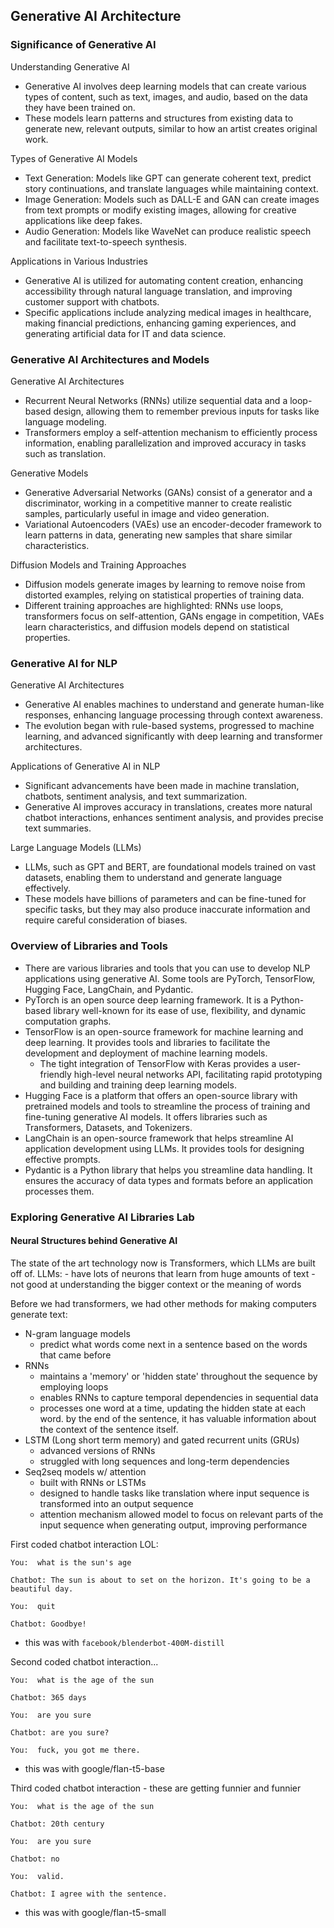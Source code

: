 ## Generative AI Architecture
### Significance of Generative AI

Understanding Generative AI

- Generative AI involves deep learning models that can create various types of content, such as text, images, and audio, based on the data they have been trained on.
- These models learn patterns and structures from existing data to generate new, relevant outputs, similar to how an artist creates original work.

Types of Generative AI Models

- Text Generation: Models like GPT can generate coherent text, predict story continuations, and translate languages while maintaining context.
- Image Generation: Models such as DALL-E and GAN can create images from text prompts or modify existing images, allowing for creative applications like deep fakes.
- Audio Generation: Models like WaveNet can produce realistic speech and facilitate text-to-speech synthesis.

Applications in Various Industries

- Generative AI is utilized for automating content creation, enhancing accessibility through natural language translation, and improving customer support with chatbots.
- Specific applications include analyzing medical images in healthcare, making financial predictions, enhancing gaming experiences, and generating artificial data for IT and data science.

### Generative AI Architectures and Models

Generative AI Architectures

- Recurrent Neural Networks (RNNs) utilize sequential data and a loop-based design, allowing them to remember previous inputs for tasks like language modeling.
- Transformers employ a self-attention mechanism to efficiently process information, enabling parallelization and improved accuracy in tasks such as translation.

Generative Models

- Generative Adversarial Networks (GANs) consist of a generator and a discriminator, working in a competitive manner to create realistic samples, particularly useful in image and video generation.
- Variational Autoencoders (VAEs) use an encoder-decoder framework to learn patterns in data, generating new samples that share similar characteristics.

Diffusion Models and Training Approaches

- Diffusion models generate images by learning to remove noise from distorted examples, relying on statistical properties of training data.
- Different training approaches are highlighted: RNNs use loops, transformers focus on self-attention, GANs engage in competition, VAEs learn characteristics, and diffusion models depend on statistical properties.

### Generative AI for NLP

Generative AI Architectures

- Generative AI enables machines to understand and generate human-like responses, enhancing language processing through context awareness.
- The evolution began with rule-based systems, progressed to machine learning, and advanced significantly with deep learning and transformer architectures.

Applications of Generative AI in NLP

- Significant advancements have been made in machine translation, chatbots, sentiment analysis, and text summarization.
- Generative AI improves accuracy in translations, creates more natural chatbot interactions, enhances sentiment analysis, and provides precise text summaries.

Large Language Models (LLMs)

- LLMs, such as GPT and BERT, are foundational models trained on vast datasets, enabling them to understand and generate language effectively.
- These models have billions of parameters and can be fine-tuned for specific tasks, but they may also produce inaccurate information and require careful consideration of biases.

### Overview of Libraries and Tools
- There are various libraries and tools that you can use to develop NLP applications using generative AI. Some tools are PyTorch, TensorFlow, Hugging Face, LangChain, and Pydantic. 
- PyTorch is an open source deep learning framework. It is a Python-based library well-known for its ease of use, flexibility, and dynamic computation graphs. 
- TensorFlow is an open-source framework for machine learning and deep learning. It provides tools and libraries to facilitate the development and deployment of machine learning models. 
	- The tight integration of TensorFlow with Keras provides a user-friendly high-level neural networks API, facilitating rapid prototyping and building and training deep learning models. 
- Hugging Face is a platform that offers an open-source library with pretrained models and tools to streamline the process of training and fine-tuning generative AI models. It offers libraries such as Transformers, Datasets, and Tokenizers. 
- LangChain is an open-source framework that helps streamline AI application development using LLMs. It provides tools for designing effective prompts. 
- Pydantic is a Python library that helps you streamline data handling. It ensures the accuracy of data types and formats before an application processes them.

### Exploring Generative AI Libraries Lab

#### Neural Structures behind Generative AI

The state of the art technology now is Transformers, which LLMs are built off of. LLMs:
	- have lots of neurons that learn from huge amounts of text
	- not good at understanding the bigger context or the meaning of words

Before we had transformers, we had other methods for making computers generate text:
- N-gram language models
	- predict what words come next in a sentence based on the words that came before
- RNNs
	- maintains a 'memory' or 'hidden state' throughout the sequence by employing loops
	- enables RNNs to capture temporal dependencies in sequential data
	- processes one word at a time, updating the hidden state at each word. by the end of the sentence, it has valuable information about the context of the sentence itself.
- LSTM (Long short term memory) and gated recurrent units (GRUs)
	- advanced versions of RNNs
	- struggled with long sequences and long-term dependencies
- Seq2seq models w/ attention
	- built with RNNs or LSTMs
	- designed to handle tasks like translation where input sequence is transformed into an output sequence
	- attention mechanism allowed model to focus on relevant parts of the input sequence when generating output, improving performance

First coded chatbot interaction LOL:
```
You:  what is the sun's age

Chatbot: The sun is about to set on the horizon. It's going to be a beautiful day.

You:  quit

Chatbot: Goodbye!
```
- this was with `facebook/blenderbot-400M-distill`

Second coded chatbot interaction...
```
You:  what is the age of the sun

Chatbot: 365 days

You:  are you sure

Chatbot: are you sure?

You:  fuck, you got me there.
```
- this was with google/flan-t5-base

Third coded chatbot interaction - these are getting funnier and funnier
```
You:  what is the age of the sun

Chatbot: 20th century

You:  are you sure

Chatbot: no

You:  valid.

Chatbot: I agree with the sentence.
```
- this was with google/flan-t5-small